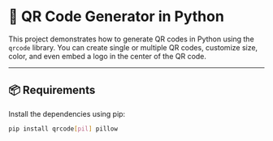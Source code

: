 # 🧾 QR Code Generator in Python

This project demonstrates how to generate QR codes in Python using the `qrcode` library. You can create single or multiple QR codes, customize size, color, and even embed a logo in the center of the QR code.

---

## 📦 Requirements

Install the dependencies using pip:

```bash
pip install qrcode[pil] pillow

```